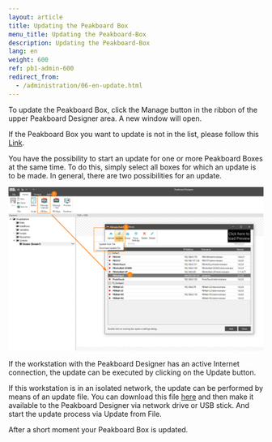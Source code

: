 ```yaml
---
layout: article
title: Updating the Peakboard Box
menu_title: Updating the Peakboard-Box
description: Updating the Peakboard-Box
lang: en
weight: 600
ref: pb1-admin-600
redirect_from:
  - /administration/06-en-update.html
---
```


To update the Peakboard Box, click the Manage button in the ribbon of the upper Peakboard Designer area. A new window will open.

If the Peakboard Box you want to update is not in the list, please follow this [Link](/administration/07-en-adding.html).

You have the possibility to start an update for one or more Peakboard Boxes at the same time. To do this, simply select all boxes for which an update is to be made. In general, there are two possibilities for an update.

![Manage Dialog Update Device](/assets/images/admin/update/aktualisieren1.png)

If the workstation with the Peakboard Designer has an active Internet connection, the update can be executed by clicking on the Update button.

If this workstation is in an isolated network, the update can be performed by means of an update file. You can download this file [here](https://peakboard.com/download/runtime/Peakboard.Runtime_Update.pbux) and then make it available to the Peakboard Designer via network drive or USB stick. And start the update process via Update from File.

After a short moment your Peakboard Box is updated.
